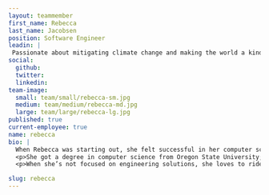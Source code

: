 ```yaml
---
layout: teammember
first_name: Rebecca
last_name: Jacobsen
position: Software Engineer
leadin: |
 Passionate about mitigating climate change and making the world a kinder place, it’s no surprise Rebecca has made ThinkShout her new home!
social:
  github:
  twitter:
  linkedin:
team-image:
  small: team/small/rebecca-sm.jpg
  medium: team/medium/rebecca-md.jpg
  large: team/large/rebecca-lg.jpg
published: true
current-employee: true
name: rebecca
bio: |
  When Rebecca was starting out, she felt successful in her computer science classes, seeing results from concept to working software. Moreover, she wanted to make things and serve people. She remembers thinking computers would change the world; and that they have!
  <p>She got a degree in computer science from Oregon State University; and after graduating worked on a non-linear video editor, followed by printer networking. After taking a pause to raise her family, she went back to university for a master’s degree; and finished with a degree in Public Administration on the Environment and Natural Resources track. Along the way she got a certificate in Community and Regional Planning. After graduating she went to work for Oregon DEQ and worked on software to allow drivers to get their emissions test results over the internet. She then worked as part of a team that created software to save fish from dams -- software that has created a lasting impact. Now she’s looking forward to helping nonprofits communicate their missions to the world.
  <p>When she’s not focused on engineering solutions, she loves to ride her bike, is a photographer, and volunteers with Represent.Us and 350.org.

slug: rebecca
---
```

